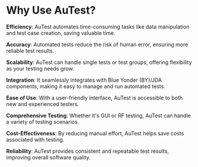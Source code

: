# Why Use AuTest?

**Efficiency**: AuTest automates time-consuming tasks like data manipulation and test case creation, saving valuable time.

**Accuracy**: Automated tests reduce the risk of human error, ensuring more reliable test results.

**Scalability**: AuTest can handle single tests or test groups, offering flexibility as your testing needs grow.

**Integration**: It seamlessly integrates with Blue Yonder (BY)/JDA components, making it easy to manage and run automated tests.

**Ease of Use**: With a user-friendly interface, AuTest is accessible to both new and experienced testers.

**Comprehensive Testing**: Whether it's GUI or RF testing, AuTest can handle a variety of testing scenarios.

**Cost-Effectiveness**: By reducing manual effort, AuTest helps save costs associated with testing.

**Reliability**: AuTest provides consistent and repeatable test results, improving overall software quality.
